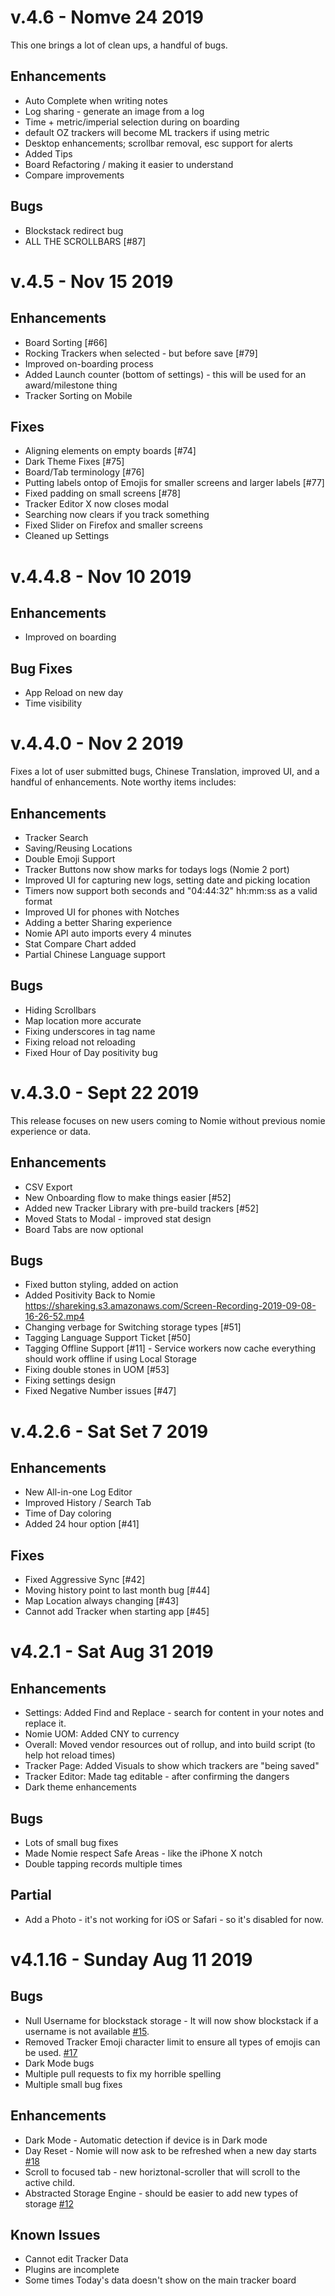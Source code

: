 # v.4.6 - Nomve 24 2019

This one brings a lot of clean ups, a handful of bugs.

## Enhancements

- Auto Complete when writing notes
- Log sharing - generate an image from a log
- Time + metric/imperial selection during on boarding
- default OZ trackers will become ML trackers if using metric
- Desktop enhancements; scrollbar removal, esc support for alerts
- Added Tips
- Board Refactoring / making it easier to understand
- Compare improvements

## Bugs

- Blockstack redirect bug
- ALL THE SCROLLBARS [#87]

# v.4.5 - Nov 15 2019

## Enhancements

- Board Sorting [#66]
- Rocking Trackers when selected - but before save [#79]
- Improved on-boarding process
- Added Launch counter (bottom of settings) - this will be used for an award/milestone thing
- Tracker Sorting on Mobile

## Fixes

- Aligning elements on empty boards [#74]
- Dark Theme Fixes [#75]
- Board/Tab terminology [#76]
- Putting labels ontop of Emojis for smaller screens and larger labels [#77]
- Fixed padding on small screens [#78]
- Tracker Editor X now closes modal
- Searching now clears if you track something
- Fixed Slider on Firefox and smaller screens
- Cleaned up Settings

# v.4.4.8 - Nov 10 2019

## Enhancements

- Improved on boarding

## Bug Fixes

- App Reload on new day
- Time visibility

# v.4.4.0 - Nov 2 2019

Fixes a lot of user submitted bugs, Chinese Translation, improved UI, and a handful of enhancements. Note worthy items includes:

## Enhancements

- Tracker Search
- Saving/Reusing Locations
- Double Emoji Support
- Tracker Buttons now show marks for todays logs (Nomie 2 port)
- Improved UI for capturing new logs, setting date and picking location
- Timers now support both seconds and "04:44:32" hh:mm:ss as a valid format
- Improved UI for phones with Notches
- Adding a better Sharing experience
- Nomie API auto imports every 4 minutes
- Stat Compare Chart added
- Partial Chinese Language support

## Bugs

- Hiding Scrollbars
- Map location more accurate
- Fixing underscores in tag name
- Fixing reload not reloading
- Fixed Hour of Day positivity bug

# v.4.3.0 - Sept 22 2019

This release focuses on new users coming to Nomie without previous nomie experience or data.

## Enhancements

- CSV Export
- New Onboarding flow to make things easier [#52]
- Added new Tracker Library with pre-build trackers [#52]
- Moved Stats to Modal - improved stat design
- Board Tabs are now optional

## Bugs

- Fixed button styling, added on action
- Added Positivity Back to Nomie https://shareking.s3.amazonaws.com/Screen-Recording-2019-09-08-16-26-52.mp4
- Changing verbage for Switching storage types [#51]
- Tagging Language Support Ticket [#50]
- Tagging Offline Support [#11] - Service workers now cache everything should work offline if using Local Storage
- Fixing double stones in UOM [#53]
- Fixing settings design
- Fixed Negative Number issues [#47]

# v.4.2.6 - Sat Set 7 2019

## Enhancements

- New All-in-one Log Editor
- Improved History / Search Tab
- Time of Day coloring
- Added 24 hour option [#41]

## Fixes

- Fixed Aggressive Sync [#42]
- Moving history point to last month bug [#44]
- Map Location always changing [#43]
- Cannot add Tracker when starting app [#45]

# v4.2.1 - Sat Aug 31 2019

## Enhancements

- Settings: Added Find and Replace - search for content in your notes and replace it.
- Nomie UOM: Added CNY to currency
- Overall: Moved vendor resources out of rollup, and into build script (to help hot reload times)
- Tracker Page: Added Visuals to show which trackers are "being saved"
- Tracker Editor: Made tag editable - after confirming the dangers
- Dark theme enhancements

## Bugs

- Lots of small bug fixes
- Made Nomie respect Safe Areas - like the iPhone X notch
- Double tapping records multiple times

## Partial

- Add a Photo - it's not working for iOS or Safari - so it's disabled for now.

# v4.1.16 - Sunday Aug 11 2019

## Bugs

- Null Username for blockstack storage - It will now show blockstack if a username is not available [#15](https://github.com/open-nomie/nomie/issues/15).
- Removed Tracker Emoji character limit to ensure all types of emojis can be used. [#17](https://github.com/open-nomie/nomie/issues/17)
- Dark Mode bugs
- Multiple pull requests to fix my horrible spelling
- Multiple small bug fixes

## Enhancements

- Dark Mode - Automatic detection if device is in Dark mode
- Day Reset - Nomie will now ask to be refreshed when a new day starts [#18](https://github.com/open-nomie/nomie/issues/18)
- Scroll to focused tab - new horiztonal-scroller that will scroll to the active child.
- Abstracted Storage Engine - should be easier to add new types of storage [#12](https://github.com/open-nomie/nomie/issues/12)

## Known Issues

- Cannot edit Tracker Data
- Plugins are incomplete
- Some times Today's data doesn't show on the main tracker board
